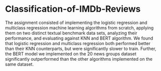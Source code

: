 # Classification-of-IMDb-Reviews

The assignment consisted of implementing the logistic regression and multiclass regression machine learning algorithms from scratch, applying them on two distinct textual benchmark data sets, analyzing their performance, and evaluating against KNN and BERT algorithm. We found that logistic regression and multiclass regression both performed better than their KNN counterparts, but were significantly slower to train. Further, the BERT model we implemented on the 20 news groups dataset significantly outperformed than the other algorithms implemented on the same dataset.
